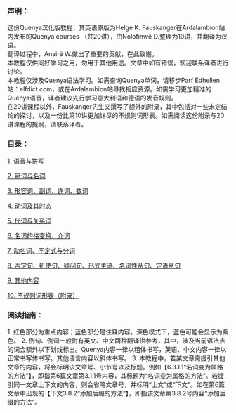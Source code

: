 <h3>声明：</h3>
  这份Quenya汉化版教程，其英语原版为Helge K. Fauskanger在Ardalambion站内发布的Quenya courses （共20讲），由Nolofinwë D.整理为10讲，并翻译为汉语。<br>
  翻译过程中，Anairë W.做出了重要的贡献，在此致谢。<br>
  本教程仅供同好学习之用，勿用于其他用途。文章中如有错误，欢迎联系译者进行讨论。<br>
  本教程仅涉及Quenya语法学习。如需查询Quenya单词，请移步Parf Edhellen站：elfdict.com，或在Ardalambion站寻找相应资源。如需学习更加精准的Quenya语音，译者建议先行学习意大利语和德语的发音规则。<br>
  在20讲课程以外，Fauskanger先生又撰写了额外的附录，其中包括对一些未定结论的探讨，以及一份比第10讲更加详尽的不规则词形表。如需阅读这份附录与20讲课程的提纲，请联系译者。  

<h3>目录：</h3>

  [1. 语音与拼写](david-dhc.github.io/1.html)
  
  [2. 冠词与名词](david-dhc.github.io/2.html)
  
  [3. 形容词、副词、连词、数词](david-dhc.github.io/3.html)
  
  [4. 动词及其时态](david-dhc.github.io/4.html)
  
  [5. 代词与关系词](david-dhc.github.io/5.html)
  
  [6. 名词的格变换、介词](david-dhc.github.io/6.html)
  
  [7. 动名词、不定式与分词](david-dhc.github.io/7.html)
  
  [8. 否定句、祈使句、疑问句、形式主语、名词性从句、定语从句](david-dhc.github.io/8.html)
  
  [9. 其他内容](david-dhc.github.io/9.html)
  
  [10. 不规则词形表（附录）](david-dhc.github.io/0.html)

<h3>阅读指南：</h3>
  1. 红色部分为重点内容；蓝色部分是注释内容。深色模式下，蓝色可能会显示为紫色。
  2. 例句、例词一般附有英文、中文两种翻译供参考，其中，涉及当前语法点的词会额外以下划线标出。Quenya内容一律以粗体书写，英语、中文内容一律以正常书写体书写。其他语言内容以斜体书写。
  3. 本教程中，若某文章需援引其他文章的内容，将会标明该文章号、小节号以及标题。例如【6.3.1.1“名词变为属格的方法”】，即指第6篇文章第3.1.1号内容，其标题为“名词变为属格的方法”。若援引同一文章上下文的内容，则会省略文章号，并标明“上文”或“下文”。如在第6篇文章中出现的【下文3.8.2“添加后缀的方法”】，即指该文章第3.8.2号内容“添加后缀的方法”。
